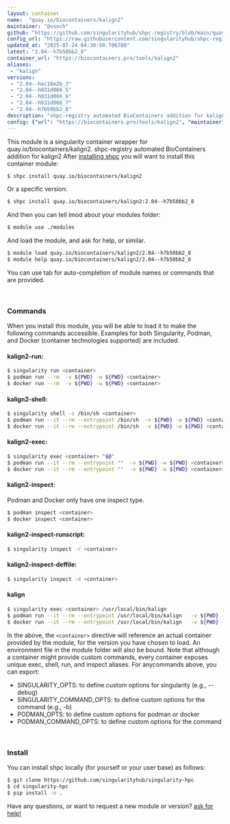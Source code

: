 ```yaml
---
layout: container
name:  "quay.io/biocontainers/kalign2"
maintainer: "@vsoch"
github: "https://github.com/singularityhub/shpc-registry/blob/main/quay.io/biocontainers/kalign2/container.yaml"
config_url: "https://raw.githubusercontent.com/singularityhub/shpc-registry/main/quay.io/biocontainers/kalign2/container.yaml"
updated_at: "2025-07-24 04:30:50.706788"
latest: "2.04--h7b50bb2_8"
container_url: "https://biocontainers.pro/tools/kalign2"
aliases:
 - "kalign"
versions:
 - "2.04--hec16e2b_3"
 - "2.04--h031d066_5"
 - "2.04--h031d066_6"
 - "2.04--h031d066_7"
 - "2.04--h7b50bb2_8"
description: "shpc-registry automated BioContainers addition for kalign2"
config: {"url": "https://biocontainers.pro/tools/kalign2", "maintainer": "@vsoch", "description": "shpc-registry automated BioContainers addition for kalign2", "latest": {"2.04--h7b50bb2_8": "sha256:452ea48952404ce219d60e9e3e12804cd8051d1dff363e2e7b3331f708b4e3e3"}, "tags": {"2.04--hec16e2b_3": "sha256:eb4ba0de5372625a86daefae59690a7155135e25722521f4ea281f5b0af91731", "2.04--h031d066_5": "sha256:44ecc8e7bac199f417ddd61d36421f2dcaa5e6cf8eb6ba0764f02651c3f46398", "2.04--h031d066_6": "sha256:cf2ae763544fac94982651b261cc32d8d6be3d186771939d23319bc6b8463d72", "2.04--h031d066_7": "sha256:b0b0b28ce3937214c20b60741552d7df1529912048398240eca0284936950e5c", "2.04--h7b50bb2_8": "sha256:452ea48952404ce219d60e9e3e12804cd8051d1dff363e2e7b3331f708b4e3e3"}, "docker": "quay.io/biocontainers/kalign2", "aliases": {"kalign": "/usr/local/bin/kalign"}}
---
```


This module is a singularity container wrapper for quay.io/biocontainers/kalign2.
shpc-registry automated BioContainers addition for kalign2
After [installing shpc](#install) you will want to install this container module:


```bash
$ shpc install quay.io/biocontainers/kalign2
```

Or a specific version:

```bash
$ shpc install quay.io/biocontainers/kalign2:2.04--h7b50bb2_8
```

And then you can tell lmod about your modules folder:

```bash
$ module use ./modules
```

And load the module, and ask for help, or similar.

```bash
$ module load quay.io/biocontainers/kalign2/2.04--h7b50bb2_8
$ module help quay.io/biocontainers/kalign2/2.04--h7b50bb2_8
```

You can use tab for auto-completion of module names or commands that are provided.

<br>

### Commands

When you install this module, you will be able to load it to make the following commands accessible.
Examples for both Singularity, Podman, and Docker (container technologies supported) are included.

#### kalign2-run:

```bash
$ singularity run <container>
$ podman run --rm  -v ${PWD} -w ${PWD} <container>
$ docker run --rm  -v ${PWD} -w ${PWD} <container>
```

#### kalign2-shell:

```bash
$ singularity shell -s /bin/sh <container>
$ podman run --it --rm --entrypoint /bin/sh  -v ${PWD} -w ${PWD} <container>
$ docker run --it --rm --entrypoint /bin/sh  -v ${PWD} -w ${PWD} <container>
```

#### kalign2-exec:

```bash
$ singularity exec <container> "$@"
$ podman run --it --rm --entrypoint ""  -v ${PWD} -w ${PWD} <container> "$@"
$ docker run --it --rm --entrypoint ""  -v ${PWD} -w ${PWD} <container> "$@"
```

#### kalign2-inspect:

Podman and Docker only have one inspect type.

```bash
$ podman inspect <container>
$ docker inspect <container>
```

#### kalign2-inspect-runscript:

```bash
$ singularity inspect -r <container>
```

#### kalign2-inspect-deffile:

```bash
$ singularity inspect -d <container>
```


#### kalign

```bash
$ singularity exec <container> /usr/local/bin/kalign
$ podman run --it --rm --entrypoint /usr/local/bin/kalign   -v ${PWD} -w ${PWD} <container> -c " $@"
$ docker run --it --rm --entrypoint /usr/local/bin/kalign   -v ${PWD} -w ${PWD} <container> -c " $@"
```



In the above, the `<container>` directive will reference an actual container provided
by the module, for the version you have chosen to load. An environment file in the
module folder will also be bound. Note that although a container
might provide custom commands, every container exposes unique exec, shell, run, and
inspect aliases. For anycommands above, you can export:

 - SINGULARITY_OPTS: to define custom options for singularity (e.g., --debug)
 - SINGULARITY_COMMAND_OPTS: to define custom options for the command (e.g., -b)
 - PODMAN_OPTS: to define custom options for podman or docker
 - PODMAN_COMMAND_OPTS: to define custom options for the command

<br>

### Install

You can install shpc locally (for yourself or your user base) as follows:

```bash
$ git clone https://github.com/singularityhub/singularity-hpc
$ cd singularity-hpc
$ pip install -e .
```

Have any questions, or want to request a new module or version? [ask for help!](https://github.com/singularityhub/singularity-hpc/issues)
